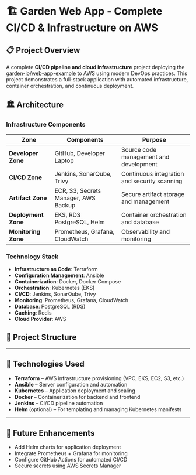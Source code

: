 # 🏗️ Garden Web App - Complete CI/CD & Infrastructure on AWS

## 📋 Project Overview

A complete **CI/CD pipeline and cloud infrastructure** project deploying the [garden-io/web-app-example](https://github.com/garden-io/web-app-example) to AWS using modern DevOps practices. This project demonstrates a full-stack application with automated infrastructure, container orchestration, and continuous deployment.

## 🏛️ Architecture

### Infrastructure Components

| Zone | Components | Purpose |
|------|------------|---------|
| **Developer Zone** | GitHub, Developer Laptop | Source code management and development |
| **CI/CD Zone** | Jenkins, SonarQube, Trivy | Continuous integration and security scanning |
| **Artifact Zone** | ECR, S3, Secrets Manager, AWS Backup | Secure artifact storage and management |
| **Deployment Zone** | EKS, RDS PostgreSQL, Helm | Container orchestration and database |
| **Monitoring Zone** | Prometheus, Grafana, CloudWatch | Observability and monitoring |

### Technology Stack

- **Infrastructure as Code**: Terraform
- **Configuration Management**: Ansible
- **Containerization**: Docker, Docker Compose
- **Orchestration**: Kubernetes (EKS)
- **CI/CD**: Jenkins, SonarQube, Trivy
- **Monitoring**: Prometheus, Grafana, CloudWatch
- **Database**: PostgreSQL (RDS)
- **Caching**: Redis
- **Cloud Provider**: AWS

## 📁 Project Structure

---

## 🧩 Technologies Used

- **Terraform** – AWS infrastructure provisioning (VPC, EKS, EC2, S3, etc.)
- **Ansible** – Server configuration and automation
- **Kubernetes** – Application deployment and scaling
- **Docker** – Containerization for backend and frontend
- **Jenkins** – CI/CD pipeline automation
- **Helm** (optional) – For templating and managing Kubernetes manifests

---

## 🚀 Future Enhancements

- Add Helm charts for application deployment
- Integrate Prometheus + Grafana for monitoring
- Configure GitHub Actions for automated CI/CD
- Secure secrets using AWS Secrets Manager
